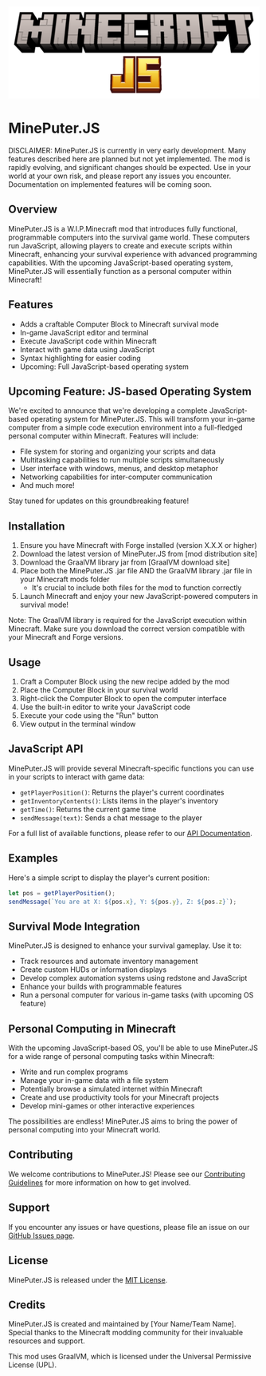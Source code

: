 

![Minecraft JS](./logo.png)


# MinePuter.JS
DISCLAIMER: MinePuter.JS is currently in very early development. Many features described here are planned but not yet implemented. The mod is rapidly evolving, and significant changes should be expected. Use in your world at your own risk, and please report any issues you encounter. Documentation on implemented features will be coming soon.


## Overview
MinePuter.JS is a W.I.P.Minecraft mod that introduces fully functional, programmable computers into the survival game world. These computers run JavaScript, allowing players to create and execute scripts within Minecraft, enhancing your survival experience with advanced programming capabilities. With the upcoming JavaScript-based operating system, MinePuter.JS will essentially function as a personal computer within Minecraft!

## Features
- Adds a craftable Computer Block to Minecraft survival mode
- In-game JavaScript editor and terminal
- Execute JavaScript code within Minecraft
- Interact with game data using JavaScript
- Syntax highlighting for easier coding
- Upcoming: Full JavaScript-based operating system

## Upcoming Feature: JS-based Operating System
We're excited to announce that we're developing a complete JavaScript-based operating system for MinePuter.JS. This will transform your in-game computer from a simple code execution environment into a full-fledged personal computer within Minecraft. Features will include:

- File system for storing and organizing your scripts and data
- Multitasking capabilities to run multiple scripts simultaneously
- User interface with windows, menus, and desktop metaphor
- Networking capabilities for inter-computer communication
- And much more!

Stay tuned for updates on this groundbreaking feature!

## Installation
1. Ensure you have Minecraft with Forge installed (version X.X.X or higher)
2. Download the latest version of MinePuter.JS from [mod distribution site]
3. Download the GraalVM library jar from [GraalVM download site]
4. Place both the MinePuter.JS .jar file AND the GraalVM library .jar file in your Minecraft mods folder
   - It's crucial to include both files for the mod to function correctly
5. Launch Minecraft and enjoy your new JavaScript-powered computers in survival mode!

Note: The GraalVM library is required for the JavaScript execution within Minecraft. Make sure you download the correct version compatible with your Minecraft and Forge versions.

## Usage
1. Craft a Computer Block using the new recipe added by the mod
2. Place the Computer Block in your survival world
3. Right-click the Computer Block to open the computer interface
4. Use the built-in editor to write your JavaScript code
5. Execute your code using the "Run" button
6. View output in the terminal window

## JavaScript API
MinePuter.JS will provide several Minecraft-specific functions you can use in your scripts to interact with game data:

- `getPlayerPosition()`: Returns the player's current coordinates
- `getInventoryContents()`: Lists items in the player's inventory
- `getTime()`: Returns the current game time
- `sendMessage(text)`: Sends a chat message to the player

For a full list of available functions, please refer to our [API Documentation](link-to-api-docs).

## Examples
Here's a simple script to display the player's current position:

```javascript
let pos = getPlayerPosition();
sendMessage(`You are at X: ${pos.x}, Y: ${pos.y}, Z: ${pos.z}`);
```

## Survival Mode Integration
MinePuter.JS is designed to enhance your survival gameplay. Use it to:
- Track resources and automate inventory management
- Create custom HUDs or information displays
- Develop complex automation systems using redstone and JavaScript
- Enhance your builds with programmable features
- Run a personal computer for various in-game tasks (with upcoming OS feature)

## Personal Computing in Minecraft
With the upcoming JavaScript-based OS, you'll be able to use MinePuter.JS for a wide range of personal computing tasks within Minecraft:

- Write and run complex programs
- Manage your in-game data with a file system
- Potentially browse a simulated internet within Minecraft
- Create and use productivity tools for your Minecraft projects
- Develop mini-games or other interactive experiences

The possibilities are endless! MinePuter.JS aims to bring the power of personal computing into your Minecraft world.

## Contributing
We welcome contributions to MinePuter.JS! Please see our [Contributing Guidelines](link-to-contributing-guide) for more information on how to get involved.

## Support
If you encounter any issues or have questions, please file an issue on our [GitHub Issues page](link-to-github-issues).

## License
MinePuter.JS is released under the [MIT License](link-to-license).

## Credits
MinePuter.JS is created and maintained by [Your Name/Team Name]. Special thanks to the Minecraft modding community for their invaluable resources and support.

This mod uses GraalVM, which is licensed under the Universal Permissive License (UPL).
